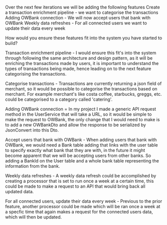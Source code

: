 
Over the next few iterations we will be adding the following features
Create a transaction enrichment pipeline - we want to categorise the transactions
Adding OWBank connection - We will now accept users that bank with OWBank
Weekly data refreshes - For all connected users we want to update their data every week

How would you ensure these features fit into the system you have started to build?

Transaction enrichment pipeline - I would ensure this fit's into the system through following the same architecture and design pattern,
as it will be enriching the transactions made by users, it is important to understand the types of transactions being made, hence leading
on to the next feature categorising the transactions. 

Categorise transactions - Transactions are currently returning a json field of merchant, so it would be possible to categorise the transactions
based on merchant. For example merchant's like costa coffee, starbucks, greggs, etc. could be categorised to a category called 'catering'. 

Adding OWBank connection = In my project I made a generic API request method in the UserService that will take a URL, so it would be
simple to make the request to OWBank, the only change that I would need to make is to add a new OWBankDto and allow the response to be
serialized by JsonConvert into this Dto. 

Accept users that bank with OWBank - When adding users that bank with OWBank, we would need a Bank table adding that links with the user table
to specify exactly what bank that they are with, in the future it might become apparent that we will be accepting users from other banks. So
adding a BankId on the User table and a whole bank table representing the information from the bank.

Weekly data refreshes - A weekly data refresh could be accomplished by creating a processor that is set to run once a week at a certain time,
this could be made to make a request to an API that would bring back all updated data.

For all connected users, update their data every week - Previous to the prior feature, another processor could be made which will be ran once
a week at a specfic time that again makes a request for the connected users data, which will then be updated.
